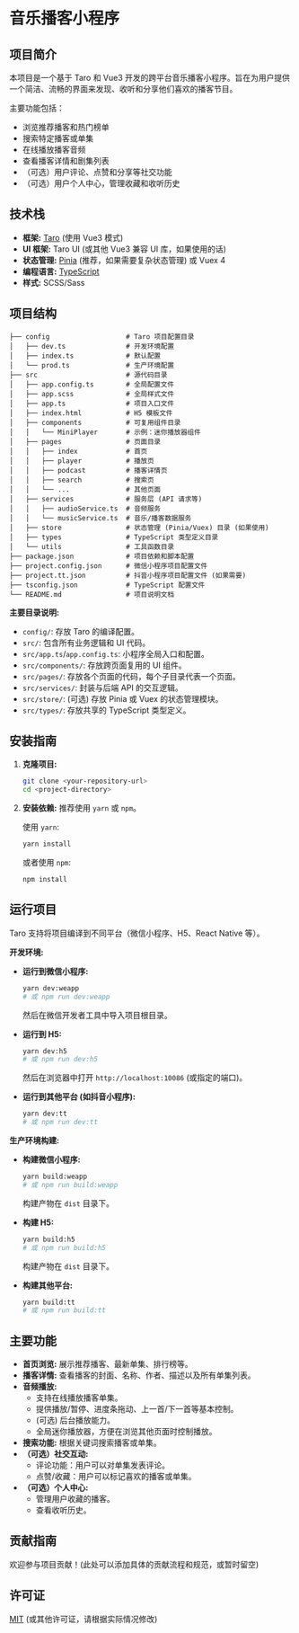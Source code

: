 # 音乐播客小程序

## 项目简介

本项目是一个基于 Taro 和 Vue3 开发的跨平台音乐播客小程序。旨在为用户提供一个简洁、流畅的界面来发现、收听和分享他们喜欢的播客节目。

主要功能包括：

*   浏览推荐播客和热门榜单
*   搜索特定播客或单集
*   在线播放播客音频
*   查看播客详情和剧集列表
*   （可选）用户评论、点赞和分享等社交功能
*   （可选）用户个人中心，管理收藏和收听历史

## 技术栈

*   **框架:** [Taro](https://taro.jd.com/) (使用 Vue3 模式)
*   **UI 框架:** Taro UI (或其他 Vue3 兼容 UI 库，如果使用的话)
*   **状态管理:** [Pinia](https://pinia.vuejs.org/) (推荐，如果需要复杂状态管理) 或 Vuex 4
*   **编程语言:** [TypeScript](https://www.typescriptlang.org/)
*   **样式:** SCSS/Sass

## 项目结构

```
├── config                   # Taro 项目配置目录
│   ├── dev.ts               # 开发环境配置
│   ├── index.ts             # 默认配置
│   └── prod.ts              # 生产环境配置
├── src                      # 源代码目录
│   ├── app.config.ts        # 全局配置文件
│   ├── app.scss             # 全局样式文件
│   ├── app.ts               # 项目入口文件
│   ├── index.html           # H5 模板文件
│   ├── components           # 可复用组件目录
│   │   └── MiniPlayer       # 示例：迷你播放器组件
│   ├── pages                # 页面目录
│   │   ├── index            # 首页
│   │   ├── player           # 播放页
│   │   ├── podcast          # 播客详情页
│   │   ├── search           # 搜索页
│   │   └── ...              # 其他页面
│   ├── services             # 服务层 (API 请求等)
│   │   ├── audioService.ts  # 音频服务
│   │   └── musicService.ts  # 音乐/播客数据服务
│   ├── store                # 状态管理 (Pinia/Vuex) 目录 (如果使用)
│   ├── types                # TypeScript 类型定义目录
│   └── utils                # 工具函数目录
├── package.json             # 项目依赖和脚本配置
├── project.config.json      # 微信小程序项目配置文件
├── project.tt.json          # 抖音小程序项目配置文件 (如果需要)
├── tsconfig.json            # TypeScript 配置文件
└── README.md                # 项目说明文档
```

**主要目录说明:**

*   `config/`: 存放 Taro 的编译配置。
*   `src/`: 包含所有业务逻辑和 UI 代码。
*   `src/app.ts`/`app.config.ts`: 小程序全局入口和配置。
*   `src/components/`: 存放跨页面复用的 UI 组件。
*   `src/pages/`: 存放各个页面的代码，每个子目录代表一个页面。
*   `src/services/`: 封装与后端 API 的交互逻辑。
*   `src/store/`: (可选) 存放 Pinia 或 Vuex 的状态管理模块。
*   `src/types/`: 存放共享的 TypeScript 类型定义。

## 安装指南

1.  **克隆项目:**
    ```bash
    git clone <your-repository-url>
    cd <project-directory>
    ```

2.  **安装依赖:**
    推荐使用 `yarn` 或 `npm`。

    使用 `yarn`:
    ```bash
    yarn install
    ```

    或者使用 `npm`:
    ```bash
    npm install
    ```

## 运行项目

Taro 支持将项目编译到不同平台（微信小程序、H5、React Native 等）。

**开发环境:**

*   **运行到微信小程序:**
    ```bash
    yarn dev:weapp
    # 或 npm run dev:weapp
    ```
    然后在微信开发者工具中导入项目根目录。

*   **运行到 H5:**
    ```bash
    yarn dev:h5
    # 或 npm run dev:h5
    ```
    然后在浏览器中打开 `http://localhost:10086` (或指定的端口)。

*   **运行到其他平台 (如抖音小程序):**
    ```bash
    yarn dev:tt
    # 或 npm run dev:tt
    ```

**生产环境构建:**

*   **构建微信小程序:**
    ```bash
    yarn build:weapp
    # 或 npm run build:weapp
    ```
    构建产物在 `dist` 目录下。

*   **构建 H5:**
    ```bash
    yarn build:h5
    # 或 npm run build:h5
    ```
    构建产物在 `dist` 目录下。

*   **构建其他平台:**
    ```bash
    yarn build:tt
    # 或 npm run build:tt
    ```

## 主要功能

*   **首页浏览:** 展示推荐播客、最新单集、排行榜等。
*   **播客详情:** 查看播客的封面、名称、作者、描述以及所有单集列表。
*   **音频播放:**
    *   支持在线播放播客单集。
    *   提供播放/暂停、进度条拖动、上一首/下一首等基本控制。
    *   (可选) 后台播放能力。
    *   全局迷你播放器，方便在浏览其他页面时控制播放。
*   **搜索功能:** 根据关键词搜索播客或单集。
*   **（可选）社交互动:**
    *   评论功能：用户可以对单集发表评论。
    *   点赞/收藏：用户可以标记喜欢的播客或单集。
*   **（可选）个人中心:**
    *   管理用户收藏的播客。
    *   查看收听历史。

## 贡献指南

欢迎参与项目贡献！(此处可以添加具体的贡献流程和规范，或暂时留空)

## 许可证

[MIT](LICENSE) (或其他许可证，请根据实际情况修改)